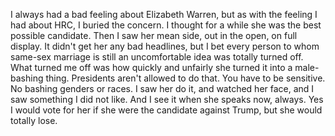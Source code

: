 I always had a bad feeling about Elizabeth Warren, but as with the feeling I had about HRC, I buried the concern. I thought for a while she was the best possible candidate. Then I saw her mean side, out in the open, on full display. It didn't get her any bad headlines, but I bet every person to whom same-sex marriage is still an uncomfortable idea was totally turned off. What turned me off was how quickly and unfairly she turned it into a male-bashing thing. Presidents aren't allowed to do that. You have to be sensitive. No bashing genders or races. I saw her do it, and watched her face, and I saw something I did not like. And I see it when she speaks now, always. Yes I would vote for her if she were the candidate against Trump, but she would totally lose. 
